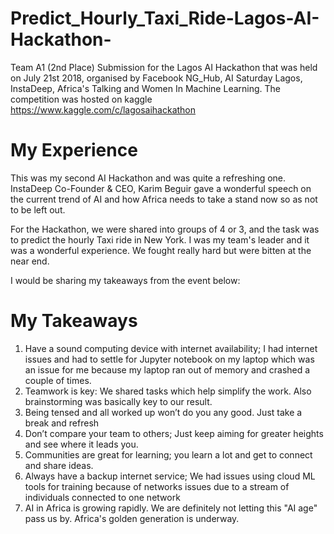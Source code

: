 # Predict_Hourly_Taxi_Ride-Lagos-AI-Hackathon-
Team A1 (2nd Place) Submission for the Lagos AI Hackathon that was held on July 21st 2018, organised by Facebook NG_Hub, AI Saturday Lagos, InstaDeep, Africa's Talking and Women In Machine Learning. The competition was hosted on kaggle https://www.kaggle.com/c/lagosaihackathon


# My Experience
This was my second AI Hackathon and was quite a refreshing one. InstaDeep Co-Founder & CEO, Karim Beguir gave a wonderful speech on the current trend of AI and how Africa needs to take a stand now so as not to be left out.

For the Hackathon, we were shared into groups of 4 or 3, and the task was to predict the hourly Taxi ride in New York.
I was my team's leader and it was a wonderful experience. We fought really hard but were bitten at the near end.

I would be sharing my takeaways from the event below:

# My Takeaways

1. Have a sound computing device with internet availability; I had internet issues and had to settle for Jupyter notebook on my laptop which was an issue for me because my laptop ran out of memory and crashed a couple of times. 
2. Teamwork is key: We shared tasks which help simplify the work. Also brainstorming was basically key to our result. 
3. Being tensed and all worked up won’t do you any good. Just take a break and refresh 
4. Don’t compare your team to others; Just keep aiming for greater heights and see where it leads you.
5. Communities are great for learning; you learn a lot and get to connect and share ideas. 
6. Always have a backup internet service; We had issues using cloud ML tools for training because of networks issues due to a stream of individuals connected to one network
7. AI in Africa is growing rapidly. We are definitely not letting this "AI age" pass us by. Africa's golden generation is underway.
